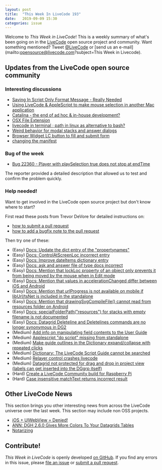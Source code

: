```yaml
---
layout: post
title:  "This Week In LiveCode 193"
date:   2019-09-09 15:30
categories: issue
---
```


Welcome to *This Week in LiveCode*!  This is a weekly summary of what's been
going on in the [LiveCode](https://livecode.com/) open source project and
community.  Want something mentioned?  Tweet
[@LiveCode](https://twitter.com/LiveCode) or
[send us an e-mail](mailto:opensource@livecode.com?subject=This Week in Livecode).

## Updates from the LiveCode open source community

<!---
### News & blog posts

- [Visitors in LiveCode](https://livecode.com/visitors-in-livecode/)
--->

### Interesting discussions

- [Saving In Script Only Format Message - Really Needed](https://www.mail-archive.com/use-livecode@lists.runrev.com/msg103583.html)
- [Using LiveCode & AppleScript to make mouse selection in another Mac application](https://www.mail-archive.com/use-livecode@lists.runrev.com/msg103599.html)
- [Catalina - the end of ad hoc & in-house development?](https://www.mail-archive.com/use-livecode@lists.runrev.com/msg103605.html)
- [OSX File Extension](https://www.mail-archive.com/use-livecode@lists.runrev.com/msg103619.html)
- [livecode in terminal ; path in linux as alternative to bash?](https://www.mail-archive.com/use-livecode@lists.runrev.com/msg103634.html)
- [Weird behavior for modal stacks and answer dialogs](https://www.mail-archive.com/use-livecode@lists.runrev.com/msg103636.html)
- [Browser Widget LC button to fill and submit form](http://forums.livecode.com/viewtopic.php?t=33074&p=182971#p182971)
- [changing the manifest](http://forums.livecode.com/viewtopic.php?t=33080&p=183011#p183011)

<!---
## Updates in the LiveCode open source project

2 pull requests were [merged since the last issue](https://github.com/search?q=org%3Alivecode+is%3Apublic+is%3Apr+is%3Amerged+merged%3A2019-09-02..2019-09-08&type=Issues).

--->

<!---
### New LiveCode releases

- [LiveCode 9.0.5 RC-1](https://www.mail-archive.com/use-livecode@lists.runrev.com/msg101861.html)
- [LiveCode 9.5.0 DP-1](https://www.mail-archive.com/use-livecode@lists.runrev.com/msg101932.html)
--->

<!---
### Notable changes

- [Sync auto complete field when msg box is scrolled horizontally](https://github.com/livecode/livecode-ide/pull/2075)
--->

### Bug of the week

- [Bug 22360 - Player with playSelection true does not stop at endTime](https://quality.livecode.com/show_bug.cgi?id=22360)

The reporter provided a detailed description that allowed us to test and confirm the problem quickly.


### Help needed!

Want to get involved in the LiveCode open source project but don't know where
to start?  

First read these posts from Trevor DeVore for detailed instructions on:

- [how to submit a pull request](https://www.mail-archive.com/use-livecode@lists.runrev.com/msg98530.html)
- [how to add a bugfix note to the pull request](https://www.mail-archive.com/use-livecode@lists.runrev.com/msg98611.html)

Then try one of these:

- (Easy) [Docs: Update the dict entry of the "propertynames"](https://quality.livecode.com/show_bug.cgi?id=7375)
- (Easy) [Docs: ControlAtScreenLoc incorrect entry](https://quality.livecode.com/show_bug.cgi?id=15645)
- (Easy) [Docs: Improve dateItems dictionary entry](https://quality.livecode.com/show_bug.cgi?id=19495)
- (Easy) [Docs: ask and answer file of type docs incorrect ](https://quality.livecode.com/show_bug.cgi?id=17201)
- (Easy) [Docs: Mention that lockLoc property of an object only prevents it from being moved by the mouse when in Edit mode](https://quality.livecode.com/show_bug.cgi?id=19848)
- (Easy) [Docs: Mention that values in accelerationChanged differ between iOS and Android](https://quality.livecode.com/show_bug.cgi?id=21111)
- (Easy) [Docs: Mention that urlProgress is not available on mobile if libUrl/tsNet is included in the standalone](https://quality.livecode.com/show_bug.cgi?id=21978)
- (Easy) [Docs: Mention that drawingSvgCompileFile() cannot read from resources folder on Android](https://quality.livecode.com/show_bug.cgi?id=21822)
- (Easy) [Docs: specialFolderPath("resources") for stacks with empty filename is not documented](https://quality.livecode.com/show_bug.cgi?id=21183)
- (Easy) [Docs: Datagrid Deleteline and Deletelines commands are no longer synonymous in DG2](https://quality.livecode.com/show_bug.cgi?id=21576)
- (Medium) [Add info on manipulating field contents to the User Guide](http://quality.livecode.com/show_bug.cgi?id=18990)
- (Medium) [Applescript "do script" missing from standalone](http://quality.livecode.com/show_bug.cgi?id=20993)
- (Medium) [Make guide outlines in the Dictionary expand/collapse with repeated clicks](http://quality.livecode.com/show_bug.cgi?id=18184)
- (Medium) [Dictionary: The LiveCode Script Guide cannot be searched](http://quality.livecode.com/show_bug.cgi?id=15957)
- (Medium) [Relayer control crashes livecode](https://quality.livecode.com/show_bug.cgi?id=21460)
- (Medium) [Datagrid not protected for drag and drop in project view (labels can get inserted into the DGgrp itself)](https://quality.livecode.com/show_bug.cgi?id=21750)
- (Hard) [Create a LiveCode Community build for Raspberry Pi](http://forums.livecode.com/viewtopic.php?f=76&t=27912)
- (Hard) [Case insensitive matchText returns incorrect result](https://quality.livecode.com/show_bug.cgi?id=15312)

<!--
### Contributors this week

- *[livecodepanos](https://github.com/livecodepanos)*  
-->

## Other LiveCode News

This section brings you other interesting news from across the LiveCode universe over the last week. This section may include non OSS projects.

- [iOS + UIWebView = Denied!](https://www.mail-archive.com/use-livecode@lists.runrev.com/msg103579.html)
- [ANN: DGH 2.6.0 Gives More Colors To Your Datagrids Tables](https://www.mail-archive.com/use-livecode@lists.runrev.com/msg103581.html)
- [Notarizing](https://www.mail-archive.com/use-livecode@lists.runrev.com/msg103592.html)

<!--
## Upcoming events

* [SoCal LiveCode Group Meeting: Sept 5, Pasadena](http://forums.livecode.com/viewtopic.php?f=50&t=32935)
-->

## Contribute!

*This Week in LiveCode* is openly developed
[on GitHub](https://github.com/livecode/this-week-in-livecode).
If you find any errors in this issue, please
[file an issue](https://github.com/livecode/this-week-in-livecode/issues) or
[submit a pull request](https://github.com/livecode/this-week-in-livecode/pulls).
